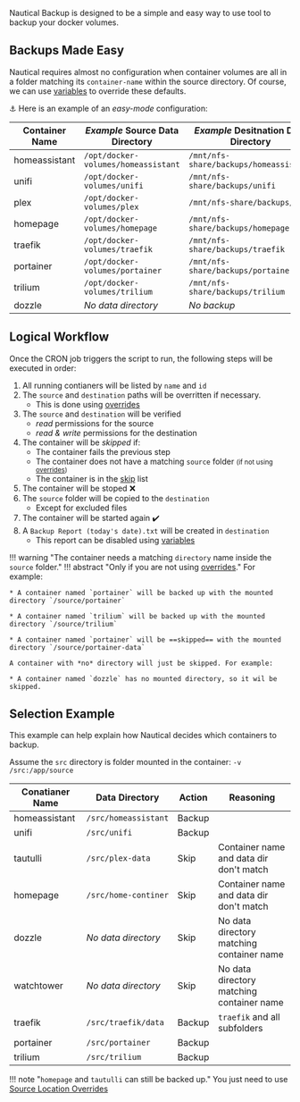 Nautical Backup is designed to be a simple and easy way to use tool to backup your docker volumes.
## Backups Made Easy

Nautical requires almost no configuration when container volumes are all in a folder matching its `container-name` within the source directory. Of course, we can use [variables](./arguments.md) to override these defaults.

⚓ Here is an example of an *easy-mode* configuration:

| Container Name | *Example* Source Data Directory     | *Example* Desitnation Data Directory   |
| -------------- | ----------------------------------- | -------------------------------------- |
| homeassistant  | `/opt/docker-volumes/homeassistant` | `/mnt/nfs-share/backups/homeassistant` |
| unifi          | `/opt/docker-volumes/unifi`         | `/mnt/nfs-share/backups/unifi`         |
| plex           | `/opt/docker-volumes/plex`          | `/mnt/nfs-share/backups/plex`          |
| homepage       | `/opt/docker-volumes/homepage`      | `/mnt/nfs-share/backups/homepage`      |
| traefik        | `/opt/docker-volumes/traefik`       | `/mnt/nfs-share/backups/traefik`       |
| portainer      | `/opt/docker-volumes/portainer`     | `/mnt/nfs-share/backups/portainer`     |
| trilium        | `/opt/docker-volumes/trilium`       | `/mnt/nfs-share/backups/trilium`       |
| dozzle         | *No data directory*                 | *No backup*                            |

## Logical Workflow
Once the CRON job triggers the script to run, the following steps will be executed in order:

1. All running contianers will be listed by `name` and `id`
2. The `source` and `destination` paths will be overritten if necessary.
    *  This is done using [overrides](./arguments.md#override-source-directory)
3. The `source` and `destination` will be verified
    * *read* permissions for the source
    * *read & write* permissions for the destination
4. The container will be *skipped* if:
    * The container fails the previous step
    * The container does not have a matching `source` folder <small>(if not using [overrides](./arguments.md#override-source-directory))</small>
    * The container is in the [skip](./arguments.md#skip-containers) list
5. The container will be stoped ❌
6. The `source` folder will be copied to the `destination`
    * Except for excluded files
7. The container will be started again ✔️
8. A `Backup Report (today's date).txt` will be created in `destination`
      * This report can be disabled using [variables](./arguments.md#report-file)


!!! warning "The container needs a matching `directory` name inside the `source` folder."
    !!! abstract "Only if you are not using [overrides](./arguments.md#override-source-directory)."
    For example:

    * A container named `portainer` will be backed up with the mounted directory `/source/portainer`
    
    * A container named `trilium` will be backed up with the mounted directory `/source/trilium`

    * A container named `portainer` will be ==skipped== with the mounted directory `/source/portainer-data`

    A container with *no* directory will just be skipped. For example:

    * A container named `dozzle` has no mounted directory, so it wil be skipped.


## Selection Example
 This example can help explain how Nautical decides which containers to backup.

 Assume the `src` directory is folder mounted in the container: `-v /src:/app/source`

| Conatianer Name | Data Directory       | Action | Reasoning                                 |
| --------------- | -------------------- | ------ | ----------------------------------------- |
| homeassistant   | `/src/homeassistant` | Backup |                                           |
| unifi           | `/src/unifi`         | Backup |                                           |
| tautulli        | `/src/plex-data`     | Skip   | Container name and data dir don't match   |
| homepage        | `/src/home-continer` | Skip   | Container name and data dir don't match   |
| dozzle          | *No data directory*  | Skip   | No data directory matching container name |
| watchtower      | *No data directory*  | Skip   | No data directory matching container name |
| traefik         | `/src/traefik/data`  | Backup | `traefik` and all subfolders              |
| portainer       | `/src/portainer`     | Backup |                                           |
| trilium         | `/src/trilium`       | Backup |                                           |

!!! note "`homepage` and `tautulli` can still be backed up."
    You just need to use [Source Location Overrides](./arguments.md#override-source-directory)